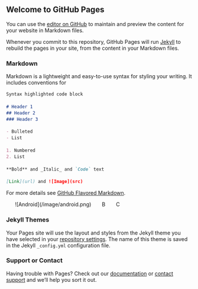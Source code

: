 ## Welcome to GitHub Pages

You can use the [editor on GitHub](https://github.com/u0652804/Youtube-to-mp3/edit/master/index.md) to maintain and preview the content for your website in Markdown files.

Whenever you commit to this repository, GitHub Pages will run [Jekyll](https://jekyllrb.com/) to rebuild the pages in your site, from the content in your Markdown files.

### Markdown

Markdown is a lightweight and easy-to-use syntax for styling your writing. It includes conventions for

```markdown
Syntax highlighted code block

# Header 1
## Header 2
### Header 3

- Bulleted
- List

1. Numbered
2. List

**Bold** and _Italic_ and `Code` text

[Link](url) and ![Image](src)
```

For more details see [GitHub Flavored Markdown](https://guides.github.com/features/mastering-markdown/).

<style>
#inline1 li{
 display:inline;
 margin-right:25px;
}
</style>

<div id = inline1>
 <ul >
  <li> ![Android](/image/android.png) </li>
  <li>B</li>
  <li>C</li>
 </ul>
</div>

### Jekyll Themes

Your Pages site will use the layout and styles from the Jekyll theme you have selected in your [repository settings](https://github.com/u0652804/Youtube-to-mp3/settings). The name of this theme is saved in the Jekyll `_config.yml` configuration file.

### Support or Contact

Having trouble with Pages? Check out our [documentation](https://help.github.com/categories/github-pages-basics/) or [contact support](https://github.com/contact) and we’ll help you sort it out.
